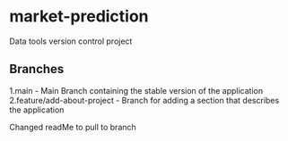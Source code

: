 # market-prediction
Data tools version control project

## Branches
1.main - Main Branch containing the stable version of the application
2.feature/add-about-project - Branch for adding a section that describes the application 


Changed readMe to pull to branch